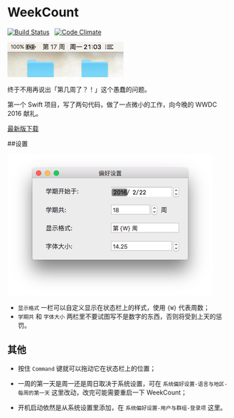 # WeekCount

[![Build Status](https://travis-ci.org/JeziL/WeekCount.svg?branch=master)](https://travis-ci.org/JeziL/WeekCount)&nbsp;&nbsp;&nbsp;[![Code Climate](https://codeclimate.com/github/JeziL/WeekCount/badges/gpa.svg)](https://codeclimate.com/github/JeziL/WeekCount)

![Screenshot](assets/screenshot.png)

终于不用再说出「第几周了？！」这个愚蠢的问题。

第一个 Swift 项目，写了两句代码，做了一点微小的工作，向今晚的 WWDC 2016 献礼。

[最新版下载](https://raw.githubusercontent.com/JeziL/WeekCount/master/releases/WeekCount_latest.zip)

##设置

![Preferences](assets/preferences.png)

- `显示格式` 一栏可以自定义显示在状态栏上的样式，使用 `{W}` 代表周数；
- `学期共` 和 `字体大小` 两栏里不要试图写不是数字的东西，否则将受到上天的惩罚。

## 其他

- 按住 `Command` 键就可以拖动它在状态栏上的位置；

- 一周的第一天是周一还是周日取决于系统设置，可在 `系统偏好设置-语言与地区-每周的第一天` 这里改动，改完可能需要重启一下 WeekCount；

- 开机启动依然是从系统设置里添加，在 `系统偏好设置-用户与群组-登录项` 这里。

